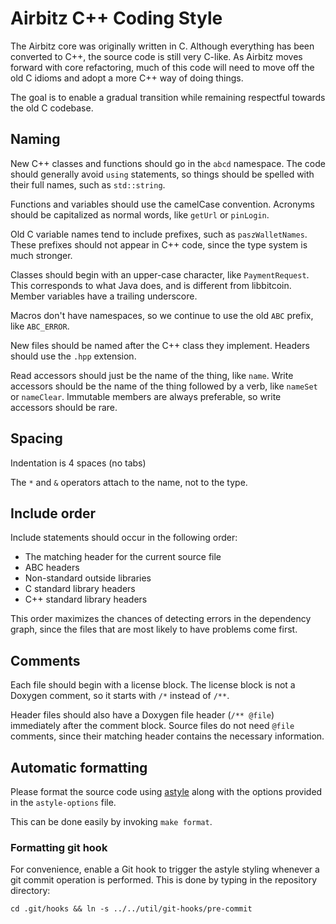 # Airbitz C++ Coding Style

The Airbitz core was originally written in C.
Although everything has been converted to C++,
the source code is still very C-like.
As Airbitz moves forward with core refactoring,
much of this code will need to move off the old C idioms
and adopt a more C++ way of doing things.

The goal is to enable a gradual transition
while remaining respectful towards the old C codebase.

## Naming

New C++ classes and functions should go in the `abcd` namespace.
The code should generally avoid `using` statements,
so things should be spelled with their full names, such as `std::string`.

Functions and variables should use the camelCase convention.
Acronyms should be capitalized as normal words, like `getUrl` or `pinLogin`.

Old C variable names tend to include prefixes, such as `paszWalletNames`.
These prefixes should not appear in C++ code,
since the type system is much stronger.

Classes should begin with an upper-case character, like `PaymentRequest`.
This corresponds to what Java does, and is different from libbitcoin.
Member variables have a trailing underscore.

Macros don't have namespaces,
so we continue to use the old `ABC` prefix, like `ABC_ERROR`.

New files should be named after the C++ class they implement.
Headers should use the `.hpp` extension.

Read accessors should just be the name of the thing, like `name`.
Write accessors should be the name of the thing followed by a verb,
like `nameSet` or `nameClear`. Immutable members are always preferable,
so write accessors should be rare.

## Spacing

Indentation is 4 spaces (no tabs)

The `*` and `&` operators attach to the name, not to the type.

## Include order

Include statements should occur in the following order:

* The matching header for the current source file
* ABC headers
* Non-standard outside libraries
* C standard library headers
* C++ standard library headers

This order maximizes the chances of detecting errors in the dependency graph,
since the files that are most likely to have problems come first.

## Comments

Each file should begin with a license block.
The license block is not a Doxygen comment,
so it starts with `/*` instead of `/**`.

Header files should also have a Doxygen file header (`/** @file`)
immediately after the comment block.
Source files do not need `@file` comments,
since their matching header contains the necessary information.

## Automatic formatting

Please format the source code using [astyle](http://astyle.sourceforge.net/)
along with the options provided in the `astyle-options` file.

This can be done easily by invoking `make format`.

### Formatting git hook

For convenience, enable a Git hook to trigger the astyle styling whenever a git commit operation is performed.
This is done by typing in the repository directory:

    cd .git/hooks && ln -s ../../util/git-hooks/pre-commit
